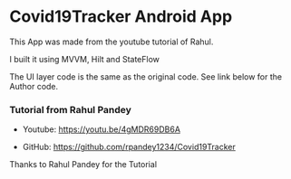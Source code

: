 # Covid19Tracker Android App
This App was made from the youtube tutorial of Rahul.

I built it using MVVM, Hilt and StateFlow

The UI layer code is the same as the original code. See link below for the Author code.




### Tutorial from Rahul Pandey
- Youtube: https://youtu.be/4gMDR69DB6A

- GitHub: https://github.com/rpandey1234/Covid19Tracker

Thanks to Rahul Pandey for the Tutorial